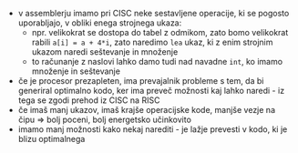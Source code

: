 - v assemblerju imamo pri CISC neke sestavljene operacije, ki se pogosto uporabljajo, v obliki enega strojnega ukaza:
	- npr. velikokrat se dostopa do tabel z odmikom, zato bomo velikokrat rabili `a[i] = a + 4*i`, zato naredimo `lea` ukaz, ki z enim strojnim ukazom naredi seštevanje in množenje
	- to računanje z naslovi lahko damo tudi nad navadne `int`, ko imamo množenje in seštevanje
- če je procesor prezapleten, ima prevajalnik probleme s tem, da bi generiral optimalno kodo, ker ima preveč možnosti kaj lahko naredi - iz tega se zgodi prehod iz CISC na RISC
- če imaš manj ukazov, imaš krajše operacijske kode, manjše vezje na čipu => bolj poceni, bolj energetsko učinkovito
- imamo manj možnosti kako nekaj narediti - je lažje prevesti v kodo, ki je blizu optimalnega